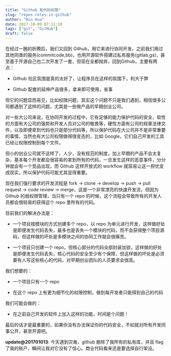 ```yaml
---
title: "Github 和代码权限"
slug: "repos-roles-in-github"
author: "Bin Hua"
date: 2017-10-09 07:11:10
tags: ["git", "GitHub"]
draft: false
---
```


在经过一圈的折腾后，我们又回到 Github，用它来进行协同开发，之前我们用过其他同类的服务(commitcode,bb)，也用开源软件搭建过私有服务(gitlab,gs)，甚至基于开源自己也二次开发了一套，但现在全都抛弃，回到Github，主要有两点：

- Github 社区氛围是真的太好了，让程序员在这样的氛围下，利大于弊

- Github 配套的延伸产品很多，拿来即可使用，省事

但它的问题显而易见，比如权限问题，其实这个问题不只是我们遇到，相信很多公司都遇到了这样的问题，尤其是一些做产品的早期创业公司。

对一些大公司来说，在协同开发的过程中，它有足够的能力保护代码的安全，软性的方面有大公司的强势和开发人员对公司的敬畏等，硬性方面有公司的规章法律文件，以及即便拿到代码也只是部分代码等，所以保护代码在大公司并不是非常重要的事情，当然也有大公司权限做得很变态的，比如 Google，它们自己开发的工具已经让权限控制到每个文件。

但小的创业公司就不这样了，人少，没有规范的制度，加上早期的产品不会太复杂，基本每个开发都会很容易的拿到所有的代码，一旦发生这样的恶意事件，分分钟就会有一个竞品出现，而 Github 这样开放式的 workflow 就容易让这一担忧变成现实，所以保护代码可能尤其显得重要。

现在我们强行要求的开发流程是 fork -> clone -> develop -> push -> pull request -> code review -> merge，这是一个非常漂亮的快速开发流，但因为 Github 的弱权限管理，当只有一个 repo 的时候，这个流程会导致所有的开发人员都会很轻易的获得这个 repo 里所有的代码。

目前我们的解决办法是：

- 一个项目按模块的方式创建多个 repo，以 repo 为单元进行开发，这样做好处是即便发生代码丢失，最多也是丢失一个模块的代码，而不会获得整个项目源码，但这样做的坏处是多模块之间的协同工作就会很痛苦。

- 一个项目只创建一个 repo，但核心部分的代码全部封装加锁，这样做的好处是即便发生代码丢失，核心代码的安全至少有个保障，但这样做的坏处是必须要有人写这些核心的代码，对早期创业团队的人员要求会很高。

我们想要的：

- 一个项目只有一个 repo
    
- 在这个 repo 上有更为细节化的权限控制，做到每开发者只能得到自己的代码

我们可能会做的：

- 在之前自己开发的软件上加入这样的功能，时间是个问题！

最后的话才是最重要的，如果你没有办法保证你的代码安全，不如就对所有开发同事公开，甚至开源吧。

**update@201701013**: 今天遇到灾难，github 删除了我所有的私有库，并且 flag 了我的账户，瞬间让我对它没有了信心。商业代码看来还是要选择自行架设。
